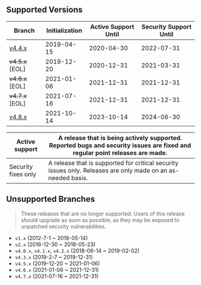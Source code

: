 ## Supported Versions

| Branch                                                    | Initialization | Active Support Until | Security Support Until |
| --------------------------------------------------------- | -------------- | -------------------- | ---------------------- |
| [v4.4.x](https://github.com/swoole/v4.4-lts)              | 2019-04-15     | 2020-04-30           | 2022-07-31             |
| ~~v4.5.x~~ [EOL]                                          | 2019-12-20     | 2020-12-31           | 2021-03-31              |
| ~~v4.6.x~~ [EOL]                                          | 2021-01-06     | 2021-12-31           | 2021-12-31             |
| ~~v4.7.x~~ [EOL]                                          | 2021-07-16     | 2021-12-31           | 2021-12-31             |
| [v4.8.x](https://github.com/swoole/swoole-src/tree/4.8.x) | 2021-10-14     | 2023-10-14           | 2024-06-30             |

| Active support      | A release that is being actively supported. Reported bugs and security issues are fixed and regular point releases are made. |
| ------------------- | ---------------------------------------------------------------------------------------------------------------------------- |
| Security fixes only | A release that is supported for critical security issues only. Releases are only made on an as-needed basis.                 |

## Unsupported Branches

> These releases that are no longer supported. Users of this release should upgrade as soon as possible, as they may be exposed to unpatched security vulnerabilities.

- `v1.x` (2012-7-1 ~ 2018-05-14)
- `v2.x` (2016-12-30 ~ 2018-05-23)
- `v4.0.x`, `v4.1.x`, `v4.2.x` (2018-06-14 ~ 2019-02-02)
- `v4.3.x` (2019-2-7 ~ 2019-12-31)
- `v4.5.x` (2019-12-20 ~ 2021-01-06)
- `v4.6.x` (2021-01-06 ~ 2021-12-31)
- `v4.7.x` (2021-07-16 ~ 2021-12-31)
